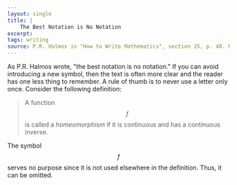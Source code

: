 ```yaml
---
layout: single
title: |
    The Best Notation is No Notation
excerpt: 
tags: writing
source: P.R. Halmos in "How to Write Mathematics", section 15, p. 40. Nicholas J. Higham in "Handbook of Writing for the Mathematical Sciences", p. 28.
---
```


As P.R. Halmos wrote, "the best notation is no notation."
If you can avoid introducing a new symbol, then the text is often more clear and the reader has one less thing to remember.
A rule of thumb is to never use a letter only once. 
Consider the following definition:

> A function $$f$$ is called a _homeomorphism_ if it is continuous and has a continuous inverse.

The symbol $$f$$ serves no purpose since it is not used elsewhere in the definition. Thus, it can be omitted.